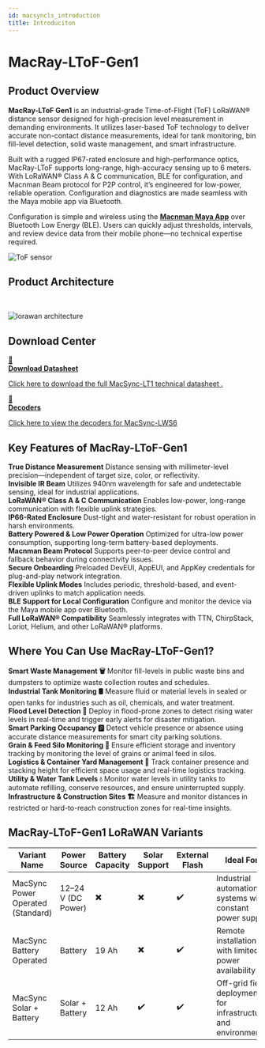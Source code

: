 ```yaml
---
id: macsyncls_introduction
title: Introduciton
---
```


# MacRay-LToF-Gen1

## Product Overview

**MacRay-LToF Gen1** is an industrial-grade Time-of-Flight (ToF) LoRaWAN® distance sensor designed for high-precision level measurement in demanding environments. It utilizes laser-based ToF technology to deliver accurate non-contact distance measurements, ideal for tank monitoring, bin fill-level detection, solid waste management, and smart infrastructure.

Built with a rugged IP67-rated enclosure and high-performance optics, MacRay-LToF supports long-range, high-accuracy sensing up to 6 meters. With LoRaWAN® Class A & C communication, BLE for configuration, and Macnman Beam protocol for P2P control, it’s engineered for low-power, reliable operation. Configuration and diagnostics are made seamless with the Maya mobile app via Bluetooth.

Configuration is simple and wireless using the [**Macnman Maya App**](https://play.google.com/store/apps/details?id=com.macnman.app&pcampaignid=web_share) over Bluetooth Low Energy (BLE). Users can quickly adjust thresholds, intervals, and review device data from their mobile phone—no technical expertise required.


![ToF sensor](/img/lorawan/sensors/temperaturehumi/macraytof-gen1.webp)

## Product Architecture
<br/>

![lorawan architecture](/img/lorawan/lorawan_macsync_archi.svg)

## Download Center

<div className="icon-card-grid">
  <a href="https://drive.google.com/file/d/160C4s1MZkL_QHsDzzE9iVL3f-D2RmYdn/view?usp=sharing" 
  className="icon-card">
    <div className="icon">📂</div>  
    <div>
      <strong>Download Datasheet</strong>
      <p>Click here to download the full MacSync-LT1 technical datasheet
.</p>
    </div>
  </a>
  <a href="https://github.com/MacnMan/LoRa_Module_SDK/tree/main/SDK/LoRaWAN_AT_Slave" 
  className="icon-card">
    <div className="icon">📝</div>
    <div>
      <strong>Decoders</strong>
      <p>Click here to view the decoders for MacSync-LWS6</p>
    </div>
  </a>
</div>

<div style={{ margin: "2rem 0" }}></div>

## Key Features of MacRay-LToF-Gen1

<div className="reusable-feature-grid">
  <div className="reusable-feature-card">
    <strong>True Distance Measurement</strong>
    Distance sensing with millimeter-level precision—independent of target size, color, or reflectivity.
  </div>
  <div className="reusable-feature-card">
    <strong>Invisible IR Beam</strong>
    Utilizes 940nm wavelength for safe and undetectable sensing, ideal for industrial applications.
  </div>
  <div className="reusable-feature-card">
    <strong>LoRaWAN® Class A & C Communication</strong>
    Enables low-power, long-range communication with flexible uplink strategies.
  </div>
  <div className="reusable-feature-card">
    <strong>IP66-Rated Enclosure</strong>
    Dust-tight and water-resistant for robust operation in harsh environments.
  </div>
  <div className="reusable-feature-card">
    <strong>Battery Powered & Low Power Operation</strong>
    Optimized for ultra-low power consumption, supporting long-term battery-based deployments.
  </div>
  <div className="reusable-feature-card">
    <strong>Macnman Beam Protocol</strong>
    Supports peer-to-peer device control and fallback behavior during connectivity issues.
  </div>
  <div className="reusable-feature-card">
    <strong>Secure Onboarding</strong>
    Preloaded DevEUI, AppEUI, and AppKey credentials for plug-and-play network integration.
  </div>
  <div className="reusable-feature-card">
    <strong>Flexible Uplink Modes</strong>
    Includes periodic, threshold-based, and event-driven uplinks to match application needs.
  </div>
  <div className="reusable-feature-card">
    <strong>BLE Support for Local Configuration</strong>
    Configure and monitor the device via the Maya mobile app over Bluetooth.
  </div>
  <div className="reusable-feature-card">
    <strong>Full LoRaWAN® Compatibility</strong>
    Seamlessly integrates with TTN, ChirpStack, Loriot, Helium, and other LoRaWAN® platforms.
  </div>
</div>

## Where You Can Use MacRay-LToF-Gen1?

<div className="reusable-feature-grid">
  <div className="reusable-feature-card">
    <strong>Smart Waste Management 🗑️</strong>
    Monitor fill-levels in public waste bins and dumpsters to optimize waste collection routes and schedules.
  </div>
  <div className="reusable-feature-card">
    <strong>Industrial Tank Monitoring 🛢️</strong>
    Measure fluid or material levels in sealed or open tanks for industries such as oil, chemicals, and water treatment.
  </div>
  <div className="reusable-feature-card">
    <strong>Flood Level Detection 🌊</strong>
    Deploy in flood-prone zones to detect rising water levels in real-time and trigger early alerts for disaster mitigation.
  </div>
  <div className="reusable-feature-card">
    <strong>Smart Parking Occupancy 🅿️</strong>
    Detect vehicle presence or absence using accurate distance measurements for smart city parking solutions.
  </div>
  <div className="reusable-feature-card">
    <strong>Grain & Feed Silo Monitoring 🌾</strong>
    Ensure efficient storage and inventory tracking by monitoring the level of grains or animal feed in silos.
  </div>
  <div className="reusable-feature-card">
    <strong>Logistics & Container Yard Management 🚛</strong>
    Track container presence and stacking height for efficient space usage and real-time logistics tracking.
  </div>
  <div className="reusable-feature-card">
    <strong>Utility & Water Tank Levels 💧</strong>
    Monitor water levels in utility tanks to automate refilling, conserve resources, and ensure uninterrupted supply.
  </div>
  <div className="reusable-feature-card">
    <strong>Infrastructure & Construction Sites 🏗️</strong>
    Measure and monitor distances in restricted or hard-to-reach construction zones for real-time insights.
  </div>
</div>

## MacRay-LToF-Gen1 LoRaWAN Variants

<table className="parameter-table">
  <thead>
    <tr>
      <th>Variant Name</th>
      <th>Power Source</th>
      <th>Battery Capacity</th>
      <th>Solar Support</th>
      <th>External Flash</th>
      <th>Ideal For</th>
    </tr>
  </thead>
  <tbody>
    <tr>
      <td>MacSync Power Operated (Standard)</td>
      <td>12–24 V (DC Power)</td>
      <td>✖️</td>
      <td>✖️</td>
      <td>✔️</td>
      <td>Industrial automation systems with constant power supply</td>
    </tr>
    <tr>
      <td>MacSync Battery Operated</td>
      <td>Battery</td>
      <td>19 Ah</td>
      <td>✖️</td>
      <td>✔️</td>
      <td>Remote installations with limited power availability</td>
    </tr>
    <tr>
      <td>MacSync Solar + Battery</td>
      <td>Solar + Battery</td>
      <td>12 Ah</td>
      <td>✔️</td>
      <td>✔️</td>
      <td>Off-grid field deployments for infrastructure and environment</td>
    </tr>
  </tbody>
</table>

